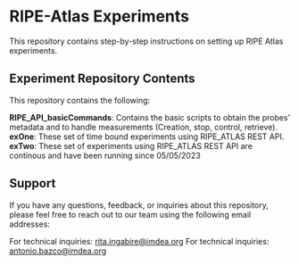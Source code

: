 # RIPE-Atlas Experiments

This repository contains step-by-step instructions on setting up RIPE Atlas experiments.

## Experiment Repository Contents

This repository contains the following:

**RIPE_API_basicCommands**: Contains the basic scripts to obtain the probes' metadata and to handle measurements (Creation, stop, control, retrieve).
**exOne**: These set of time bound experiments using RIPE_ATLAS REST API.
**exTwo**: These set of experiments using RIPE_ATLAS REST API are continous and have been running since 05/05/2023 

## Support

If you have any questions, feedback, or inquiries about this repository, please feel free to reach out to our team using the following email addresses:

For technical inquiries: rita.ingabire@imdea.org
For technical inquiries: antonio.bazco@imdea.org
